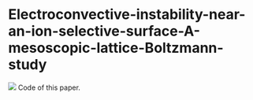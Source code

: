 # Electroconvective-instability-near-an-ion-selective-surface-A-mesoscopic-lattice-Boltzmann-study
![](https://journals.aps.org/pre/abstract/10.1103/PhysRevE.105.055108)
Code of this paper.
